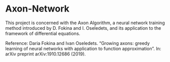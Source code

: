 # Axon-Network
This project is concerned with the Axon Algorithm, a neural network training method introduced by
D. Fokina and I. Oseledets, and its application to the framework of differential equations.


Reference:
  Daria Fokina and Ivan Oseledets. “Growing axons: greedy learning of neural networks
  with application to function approximation”. In: arXiv preprint arXiv:1910.12686 (2019).
